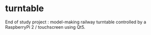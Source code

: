 # turntable
End of study project : model-making railway turntable controlled by a RaspberryPi 2 / touchscreen using Qt5.
